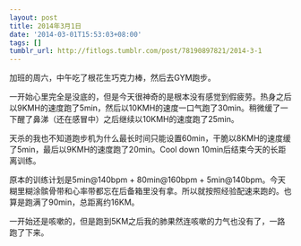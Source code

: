 ```yaml
---
layout: post
title: 2014年3月1日
date: '2014-03-01T15:53:03+08:00'
tags: []
tumblr_url: http://fitlogs.tumblr.com/post/78190897821/2014-3-1
---
```

加班的周六，中午吃了根花生巧克力棒，然后去GYM跑步。

一开始心里完全是没底的，但是今天很神奇的是根本没有感觉到假疲劳。热身之后以9KMH的速度跑了5min，然后以10KMH的速度一口气跑了30min。稍微缓了一下醒了鼻涕（还在感冒中）之后继续以10KMH的速度跑了25min。

天杀的我也不知道跑步机为什么最长时间只能设置60min，干脆以8KMH的速度缓了5min，最后以9KMH的速度跑了20min。Cool down 10min后结束今天的长距离训练。

原本的训练计划是5min@140bpm + 80min@160bpm + 5min@140bpm。今天糊里糊涂髌骨带和心率带都忘在后备箱里没有拿。所以就按照经验配速来跑的。也算是跑满了90min，总距离约16KM。

一开始还是咳嗽的，但是跑到5KM之后我的肺果然连咳嗽的力气也没有了，一路跑了下来。
